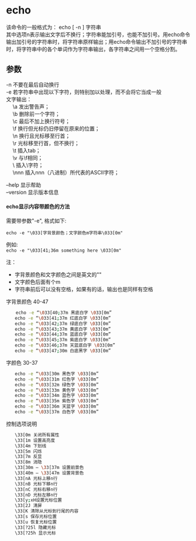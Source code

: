 # echo

该命令的一般格式为： echo [ -n ] 字符串  
其中选项n表示输出文字后不换行；字符串能加引号，也能不加引号。用echo命令输出加引号的字符串时，将字符串原样输出；用echo命令输出不加引号的字符串时，将字符串中的各个单词作为字符串输出，各字符串之间用一个空格分割。


## 参数  



-n 不要在最后自动换行  
-e 若字符串中出现以下字符，则特别加以处理，而不会将它当成一般  
文字输出：  
 　  \a 发出警告声；  
 　 \b 删除前一个字符；  
 　 \c 最后不加上换行符号；  
　   \f 换行但光标仍旧停留在原来的位置；  
　   \n 换行且光标移至行首；  
　   \r 光标移至行首，但不换行；  
　   \t 插入tab；  
　   \v 与\f相同；  
　   \\ 插入\字符；  
 　  \nnn 插入nnn（八进制）所代表的ASCII字符；  
   
–help 显示帮助  
–version 显示版本信息  


#### echo显示内容带颜色的方法  

需要带参数"-e", 格式如下:   

`echo -e "\033[字背景颜色；文字颜色m字符串\033[0m"`

例如:  
`echo -e "\033[41;36m something here \033[0m"`

注：   
  * 字背景颜色和文字颜色之间是英文的"" 
  * 文字颜色后面有个m  
  * 字符串前后可以没有空格，如果有的话，输出也是同样有空格 

字背景颜色 40-47  

```bash
　  echo -e “\033[40;37m 黑底白字 \033[0m” 
　　echo -e “\033[41;37m 红底白字 \033[0m” 
　　echo -e “\033[42;37m 绿底白字 \033[0m” 
　　echo -e “\033[43;37m 黄底白字 \033[0m” 
　　echo -e “\033[44;37m 蓝底白字 \033[0m” 
　　echo -e “\033[45;37m 紫底白字 \033[0m” 
　　echo -e “\033[46;37m 天蓝底白字 \033[0m” 
　　echo -e “\033[47;30m 白底黑字 \033[0m”
```

字颜色 30-37  

```bash
　　echo -e “\033[30m 黑色字 \033[0m” 
　　echo -e “\033[31m 红色字 \033[0m” 
　　echo -e “\033[32m 绿色字 \033[0m” 
　　echo -e “\033[33m 黄色字 \033[0m” 
　　echo -e “\033[34m 蓝色字 \033[0m” 
　　echo -e “\033[35m 紫色字 \033[0m” 
　　echo -e “\033[36m 天蓝字 \033[0m” 
　　echo -e “\033[37m 白色字 \033[0m”
```

控制选项说明  
```bash
　　\33[0m 关闭所有属性 
　　\33[1m 设置高亮度 
　　\33[4m 下划线 
　　\33[5m 闪烁 
　　\33[7m 反显 
　　\33[8m 消隐 
　　\33[30m — \33[37m 设置前景色 
　　\33[40m — \33[47m 设置背景色 
　　\33[nA 光标上移n行 
　　\33[nB 光标下移n行 
　　\33[nC 光标右移n行 
　　\33[nD 光标左移n行 
　　\33[y;xH设置光标位置 
　　\33[2J 清屏 
　　\33[K 清除从光标到行尾的内容 
　　\33[s 保存光标位置 
　　\33[u 恢复光标位置 
　　\33[?25l 隐藏光标 
　　\33[?25h 显示光标
```